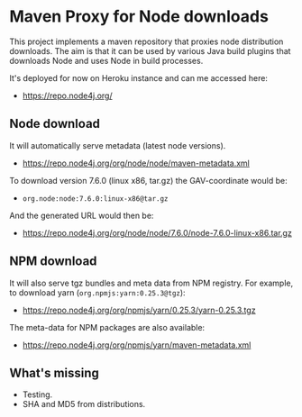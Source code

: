 # Maven Proxy for Node downloads

This project implements a maven repository that proxies node distribution
downloads. The aim is that it can be used by various Java build plugins
that downloads Node and uses Node in build processes.

It's deployed for now on Heroku instance and can me accessed here:

* https://repo.node4j.org/

## Node download

It will automatically serve metadata (latest node versions).

* https://repo.node4j.org/org/node/node/maven-metadata.xml

To download version 7.6.0 (linux x86, tar.gz) the GAV-coordinate would be:

* `org.node:node:7.6.0:linux-x86@tar.gz`

And the generated URL would then be:

* https://repo.node4j.org/org/node/node/7.6.0/node-7.6.0-linux-x86.tar.gz

## NPM download

It will also serve tgz bundles and meta data from NPM registry. For example,
to download yarn (`org.npmjs:yarn:0.25.3@tgz`):

* https://repo.node4j.org/org/npmjs/yarn/0.25.3/yarn-0.25.3.tgz

The meta-data for NPM packages are also available:

* https://repo.node4j.org/org/npmjs/yarn/maven-metadata.xml

## What's missing

* Testing.
* SHA and MD5 from distributions.
